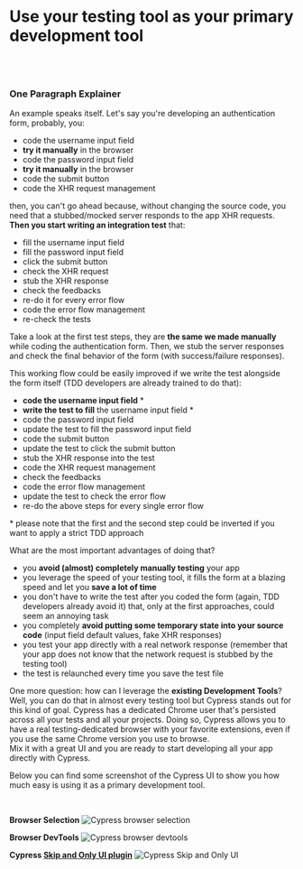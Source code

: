 # Use your testing tool as your primary development tool

<br/><br/>

### One Paragraph Explainer

An example speaks itself. Let's say you're developing an authentication form, probably, you:
- code the username input field
- **try it manually** in the browser
- code the password input field
- **try it manually** in the browser
- code the submit button
- code the XHR request management

then, you can't go ahead because, without changing the source code, you need that a stubbed/mocked server responds to the app XHR requests. **Then you start writing an integration test** that:
- fill the username input field
- fill the password input field
- click the submit button
- check the XHR request
- stub the XHR response
- check the feedbacks
- re-do it for every error flow
- code the error flow management
- re-check the tests

Take a look at the first test steps, they are **the same we made manually** while coding the authentication form. Then, we stub the
server responses and check the final behavior of the form (with success/failure responses).

This working flow could be easily improved if we write the test alongside the form itself (TDD
developers are already trained to do that):
- **code the username input field** *
- **write the test to fill** the username input field *
- code the password input field
- update the test to fill the password input field
- code the submit button
- update the test to click the submit button
- stub the XHR response into the test
- code the XHR request management
- check the feedbacks
- code the error flow management
- update the test to check the error flow
- re-do the above steps for every single error flow

\* please note that the first and the second step could be inverted if you want to apply a strict TDD approach

What are the most important advantages of doing that?
- you **avoid (almost) completely manually testing** your app
- you leverage the speed of your testing tool, it fills the form at a blazing speed and let you **save
  a lot of time**
- you don't have to write the test after you coded the form (again, TDD developers already avoid it)
  that, only at the first approaches, could seem an annoying task
- you completely **avoid putting some temporary state into your source code** (input field default
  values, fake XHR responses)
- you test your app directly with a real network response (remember that your app does not know that
  the network request is stubbed by the testing tool)
- the test is relaunched every time you save the test file

One more question: how can I leverage the **existing Development Tools**?<br>
Well, you can do that in
almost every testing tool but Cypress stands out for this kind of goal. Cypress has a dedicated
Chrome user that's persisted across all your tests and all your projects. Doing so, Cypress allows
you to have a real testing-dedicated browser with your favorite extensions, even if you use the
same Chrome version you use to browse.<br>
Mix it with a great UI and you are ready to start developing all your app directly with Cypress.

Below you can find some screenshot of the Cypress UI to show you how much easy is using it as a
primary development tool.

<br>

**Browser Selection**
![Cypress browser
selection](../../assets/images/use-your-testing-tool-as-your-primary-development-tool/browser-selection.png
"Cypress browser selection")

**Browser DevTools**
![Cypress browser
devtools](../../assets/images/use-your-testing-tool-as-your-primary-development-tool/devtools.png
"Cypress browser devtools")

**Cypress [Skip and Only UI plugin](https://github.com/bahmutov/cypress-skip-and-only-ui)**
![Cypress Skip and Only
UI](../../assets/images/use-your-testing-tool-as-your-primary-development-tool/skip-and-only-ui.png
"Cypress Skip and Only UI")
